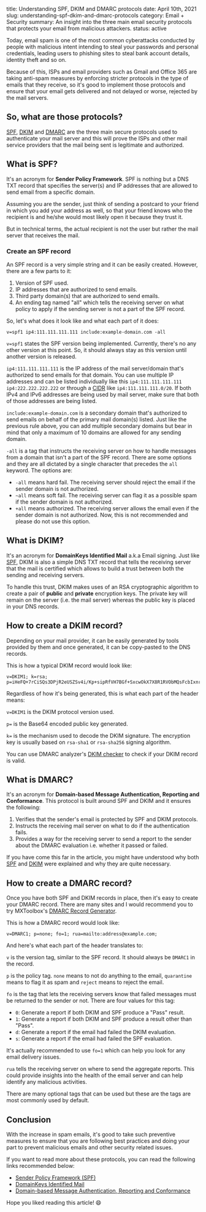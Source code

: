title: Understanding SPF, DKIM and DMARC protocols
date: April 10th, 2021
slug: understanding-spf-dkim-and-dmarc-protocols
category: Email + Security
summary: An insight into the three main email security protocols that protects your email from malicious attackers.
status: active

Today, email spam is one of the most common cyberattacks conducted by people with malicious intent intending to steal your passwords and personal credentials, leading users to phishing sites to steal bank account details, identity theft and so on.

Because of this, ISPs and email providers such as Gmail and Office 365 are taking anti-spam measures by enforcing stricter protocols in the type of emails that they receive, so it's good to implement those protocols and ensure that your email gets delivered and not delayed or worse, rejected by the mail servers.

## So, what are those protocols?
[SPF](#spf-record), [DKIM](#dkim-record) and [DMARC](#dmarc-record) are the three main secure protocols used to authenticate your mail server and this will prove the ISPs and other mail service providers that the mail being sent is legitimate and authorized.

## <a id="spf-record"></a> What is SPF?
It's an acronym for **Sender Policy Framework**. SPF is nothing but a DNS TXT record that specifies the server(s) and IP addresses that are allowed to send email from a specific domain.

Assuming you are the sender, just think of sending a postcard to your friend in which you add your address as well, so that your friend knows who the recipient is and he/she would most likely open it because they trust it.

But in technical terms, the actual recipient is not the user but rather the mail server that receives the mail.

### Create an SPF record
An SPF record is a very simple string and it can be easily created. However, there are a few parts to it:

1. Version of SPF used.
2. IP addresses that are authorized to send emails.
3. Third party domain(s) that are authorized to send emails.
4. An ending tag named "all" which tells the receiving server on what policy to apply if the sending server is not a part of the SPF record.

So, let's what does it look like and what each part of it does:
```text
v=spf1 ip4:111.111.111.111 include:example-domain.com -all
```

`v=spf1` states the SPF version being implemented. Currently, there's no any other version at this point. So, it should always stay as this version until another version is released.

`ip4:111.111.111.111` is the IP address of the mail server/domain that's authorized to send emails for that domain. You can use multiple IP addresses and can be listed individually like this `ip4:111.111.111.111 ip4:222.222.222.222` or through a [CIDR](https://en.wikipedia.org/wiki/Classless_Inter-Domain_Routing) like `ip4:111.111.111.0/20`. If both IPv4 and IPv6 addresses are being used by mail server, make sure that both of those addresses are being listed.

`include:example-domain.com` is a secondary domain that's authorized to send emails on behalf of the primary mail domain(s) listed. Just like the previous rule above, you can add multiple secondary domains but bear in mind that only a maximum of 10 domains are allowed for any sending domain.

`-all` is a tag that instructs the receiving server on how to handle messages from a domain that isn't a part of the SPF record. There are some options and they are all dictated by a single character that precedes the `all` keyword. The options are:

- `-all` means hard fail. The receiving server should reject the email if the sender domain is not authorized.
- `~all` means soft fail. The receiving server can flag it as a possible spam if the sender domain is not authorized. 
- `+all` means authorized. The receiving server allows the email even if the sender domain is not authorized. Now, this is not recommended and please do not use this option.

## <a id="dkim-record"></a> What is DKIM?
It's an acronym for **DomainKeys Identified Mail** a.k.a Email signing. Just like [SPF](#spf-record), DKIM is also a simple DNS TXT record that tells the receiving server that the mail is certified which allows to build a trust between both the sending and receiving servers.

To handle this trust, DKIM makes uses of an RSA cryptographic algorithm to create a pair of **public** and **private** encryption keys. The private key will remain on the server (i.e. the mail server) whereas the public key is placed in your DNS records.

## How to create a DKIM record?
Depending on your mail provider, it can be easily generated by tools provided by them and once generated, it can be copy-pasted to the DNS records.

This is how a typical DKIM record would look like:
```text
v=DKIM1; k=rsa;
p=iHeFQ+7rCiSQs3DPjR2eUSZSv4i/Kp+sipRfVH7BGf+SxcwOkX7X8R1RVObMQsFcbIxnrq7Ba2QCf0YZlL9iqJf32V+baDI8IykuDztuoNUF2Kk0pawZkbSPNHYRtLxV2CTOtc+x4eIeSeYptaiu7g7GupekLZ2DE1ODHhuP4I=
```

Regardless of how it's being generated, this is what each part of the header means:

`v=DKIM1` is the DKIM protocol version used.

`p=` is the Base64 encoded public key generated.

`k=` is the mechanism used to decode the DKIM signature. The encryption key is usually based on `rsa-sha1` or `rsa-sha256` signing algorithm.

You can use DMARC analyzer's [DKIM checker](https://dmarcanalyzer.com/dkim/dkim-checker) to check if your DKIM record is valid.

## <a id="dmarc-record"></a> What is DMARC?
It's an acronym for **Domain-based Message Authentication, Reporting and Conformance**. This protocol is built around SPF and DKIM and it ensures the following:

1. Verifies that the sender's email is protected by SPF and DKIM protocols.
2. Instructs the receiving mail server on what to do if the authentication fails.
3. Provides a way for the receiving server to send a report to the sender about the DMARC evaluation i.e. whether it passed or failed.

If you have come this far in the article, you might have understood why both [SPF](#spf-record) and [DKIM](#dkim-record) were explained and why they are quite necessary.

## How to create a DMARC record?
Once you have both SPF and DKIM records in place, then it's easy to create your DMARC record. There are many sites and I would recommend you to try MXToolbox's [DMARC Record Generator](https://mxtoolbox.com/DMARCRecordGenerator.aspx).

This is how a DMARC record would look like:
```text
v=DMARC1; p=none; fo=1; rua=mailto:address@example.com;
```

And here's what each part of the header translates to:

`v` is the version tag, similar to the SPF record. It should always be `DMARC1` in the record.

`p` is the policy tag. `none` means to not do anything to the email, `quarantine` means to flag it as spam and `reject` means to reject the email.

`fo` is the tag that lets the receiving servers know that failed messages must be returned to the sender or not. There are four values for this tag:

- `0`: Generate a report if both DKIM and SPF produce a "Pass" result.
- `1`: Generate a report if both DKIM and SPF produce a result other than "Pass".
- `d`: Generate a report if the email had failed the DKIM evaluation.
- `s`: Generate a report if the email had failed the SPF evaluation.

It's actually recommended to use `fo=1` which can help you look for any email delivery issues.

`rua` tells the receiving server on where to send the aggregate reports. This could provide insights into the health of the email server and can help identify any malicious activities.

There are many optional tags that can be used but these are the tags are most commonly used by default.

## Conclusion
With the increase in spam emails, it's good to take such preventive measures to ensure that you are following best practices and doing your part to prevent malicious emails and other security related issues.

If you want to read more about these protocols, you can read the following links recommended below:

- [Sender Policy Framework (SPF)](https://dmarcanalyzer.com/spf/)
- [DomainKeys Identified Mail](https://dkim.org)
- [Domain-based Message Authentication, Reporting and Conformance](https://dmarc.org)

Hope you liked reading this article! &#x1F604;